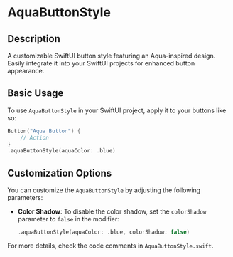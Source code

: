 # AquaButtonStyle

## Description
A customizable SwiftUI button style featuring an Aqua-inspired design. Easily integrate it into your SwiftUI projects for enhanced button appearance.

## Basic Usage

To use `AquaButtonStyle` in your SwiftUI project, apply it to your buttons like so:

```swift
Button("Aqua Button") {
    // Action
}
.aquaButtonStyle(aquaColor: .blue)
```

## Customization Options

You can customize the `AquaButtonStyle` by adjusting the following parameters:

- **Color Shadow**: To disable the color shadow, set the `colorShadow` parameter to `false` in the modifier:

  ```swift
  .aquaButtonStyle(aquaColor: .blue, colorShadow: false)
  ```
  
For more details, check the code comments in `AquaButtonStyle.swift`.
